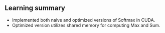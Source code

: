 ## Learning summary

* Implemented both naive and optimized versions of Softmax in CUDA.
* Optimized version utilizes shared memory for computing Max and Sum.